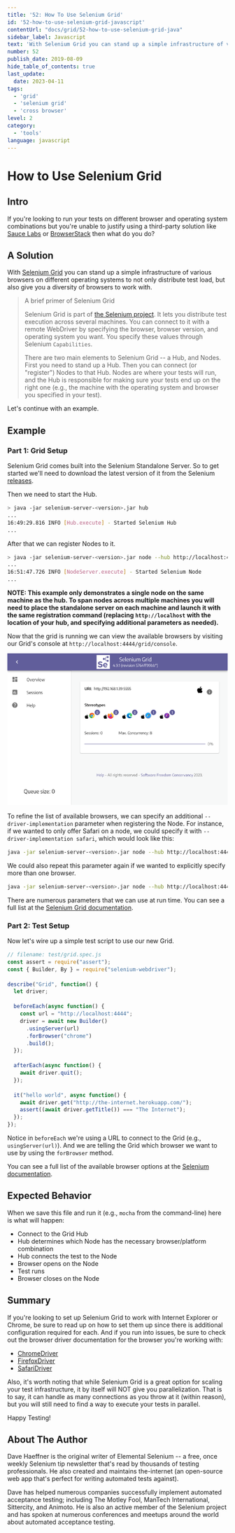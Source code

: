 ```yaml
---
title: '52: How To Use Selenium Grid'
id: '52-how-to-use-selenium-grid-javascript'
contentUrl: "docs/grid/52-how-to-use-selenium-grid-java"
sidebar_label: Javascript 
text: 'With Selenium Grid you can stand up a simple infrastructure of various browsers on different operating systems to not only distribute test load, but also give you a diversity of browsers to work with.'
number: 52
publish_date: 2019-08-09
hide_table_of_contents: true
last_update:
  date: 2023-04-11
tags:
  - 'grid'
  - 'selenium grid'
  - 'cross browser'
level: 2
category:
  - 'tools'
language: javascript
---
```


# How to Use Selenium Grid

## Intro

If you're looking to run your tests on different browser and operating system combinations but you're unable to justify using 
a third-party solution like [Sauce Labs](https://saucelabs.com/) or [BrowserStack](http://www.browserstack.com/) then what 
do you do?

## A Solution

With [Selenium Grid](https://www.selenium.dev/documentation/grid/) you can stand up a simple infrastructure of various browsers on different operating systems to not only distribute test load, but also give you a diversity of browsers to work with.

>A brief primer of Selenium Grid
>
>Selenium Grid is part of [the Selenium project](https://www.selenium.dev/). It lets you distribute test execution across several machines. You can connect to it with a remote WebDriver by specifying the browser, browser version, and operating system you want. You specify these values through Selenium `Capabilities`.
>
>There are two main elements to Selenium Grid -- a Hub, and Nodes. First you need to stand up a Hub. Then you can connect (or "register") Nodes to that Hub. 
>Nodes are where your tests will run, and the Hub is responsible for making sure your tests end up on the right one (e.g., the machine with the operating 
>system and browser you specified in your test).

Let's continue with an example.

## Example

### Part 1: Grid Setup

Selenium Grid comes built into the Selenium Standalone Server. So to get started we'll need to download the latest version of it from the Selenium 
[releases](https://github.com/SeleniumHQ/selenium/releases).

Then we need to start the Hub.

```sh
> java -jar selenium-server-<version>.jar hub 
...
16:49:29.816 INFO [Hub.execute] - Started Selenium Hub
...
```

After that we can register Nodes to it.

```sh
> java -jar selenium-server-<version>.jar node --hub http://localhost:4444
...
16:51:47.726 INFO [NodeServer.execute] - Started Selenium Node
...
```

__NOTE: This example only demonstrates a single node on the same machine as the hub. To span nodes across multiple machines you will need to place the standalone server on each machine and launch it with the same registration command (replacing `http://localhost` with the location of your hub, and specifying additional parameters as needed).__

Now that the grid is running we can view the available browsers by visiting our Grid's console at `http://localhost:4444/grid/console`.

![Grid Console](./../images/grid-console.png)

To refine the list of available browsers, we can specify an additional `--driver-implementation` parameter when registering the Node. 
For instance, if we wanted to only offer Safari on a node, we could specify it with `--driver-implementation safari`, which would look 
like this:

```sh
java -jar selenium-server-<version>.jar node --hub http://localhost:4444 --driver-implementation safari
```

We could also repeat this parameter again if we wanted to explicitly specify more than one browser.

```sh
java -jar selenium-server-<version>.jar node --hub http://localhost:4444 --driver-implementation safari --driver-implementation chrome
```

There are numerous parameters that we can use at run time. You can see a full list at the 
[Selenium Grid documentation](https://www.selenium.dev/documentation/grid/configuration/cli_options/).

### Part 2: Test Setup

Now let's wire up a simple test script to use our new Grid.

```javascript
// filename: test/grid.spec.js
const assert = require("assert");
const { Builder, By } = require("selenium-webdriver");

describe("Grid", function() {
  let driver;

  beforeEach(async function() {
    const url = "http://localhost:4444";
    driver = await new Builder()
      .usingServer(url)
      .forBrowser("chrome")
      .build();
  });

  afterEach(async function() {
    await driver.quit();
  });

  it("hello world", async function() {
    await driver.get("http://the-internet.herokuapp.com/");
    assert((await driver.getTitle()) === "The Internet");
  });
});
```

Notice in `beforeEach` we're using a URL to connect to the Grid (e.g., `usingServer(url)`). And we are telling the Grid which 
browser we want to use by using the `forBrowser` method.

You can see a full list of the available browser options at the [Selenium documentation](https://www.selenium.dev/documentation/webdriver/browsers/).

## Expected Behavior

When we save this file and run it (e.g., `mocha` from the command-line) here is what will happen:

+ Connect to the Grid Hub
+ Hub determines which Node has the necessary browser/platform combination
+ Hub connects the test to the Node
+ Browser opens on the Node
+ Test runs
+ Browser closes on the Node

## Summary

If you're looking to set up Selenium Grid to work with Internet Explorer or Chrome, be sure to read up on how to set them up since there is 
additional configuration required for each. And if you run into issues, be sure to check out the browser driver documentation for the 
browser you're working with:

+ [ChromeDriver](https://chromedriver.chromium.org/)
+ [FirefoxDriver](https://firefox-source-docs.mozilla.org/testing/geckodriver/Support.html)
+ [SafariDriver](https://developer.apple.com/documentation/webkit/about_webdriver_for_safari)

Also, it's worth noting that while Selenium Grid is a great option for scaling your test infrastructure, it by itself will NOT give you 
parallelization. That is to say, it can handle as many connections as you throw at it (within reason), but you will still need to find a 
way to execute your tests in parallel.

Happy Testing!

## About The Author

Dave Haeffner is the original writer of Elemental Selenium -- a free, once weekly Selenium tip newsletter that's read by thousands of 
testing professionals. He also created and maintains the-internet (an open-source web app that's perfect for writing automated tests against).

Dave has helped numerous companies successfully implement automated acceptance testing; including The Motley Fool, ManTech International, 
Sittercity, and Animoto. He is also an active member of the Selenium project and has spoken at numerous conferences and meetups around 
the world about automated acceptance testing.

